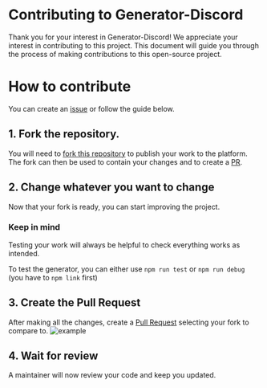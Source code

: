 # Contributing to Generator-Discord
Thank you for your interest in Generator-Discord! We appreciate your interest in contributing to this project. This document will guide you through the process of making contributions to this open-source project.

# How to contribute
You can create an [issue](https://github.com/emilkrebs/Generator-Discord/issues/new/choose) or follow the guide below.

## 1. Fork the repository.
You will need to [fork this repository](https://github.com/emilkrebs/Generator-Discord/fork) to publish your work to the platform. The fork can then be used to contain your changes and to create a [PR](https://github.com/emilkrebs/Generator-Discord/pulls).


## 2. Change whatever you want to change
Now that your fork is ready, you can start improving the project.

### Keep in mind
Testing your work will always be helpful to check everything works as intended. 

To test the generator, you can either use `npm run test` or `npm run debug` (you have to `npm link` first)
  
## 3. Create the Pull Request
After making all the changes, create a [Pull Request](https://github.com/emilkrebs/Generator-Discord/compare) selecting your fork to compare to.
![example](https://github.com/emilkrebs/Generator-Discord/assets/68400102/a3d248fc-7efb-4d95-bdb7-ad098276c630)

## 4. Wait for review
A maintainer will now review your code and keep you updated.

